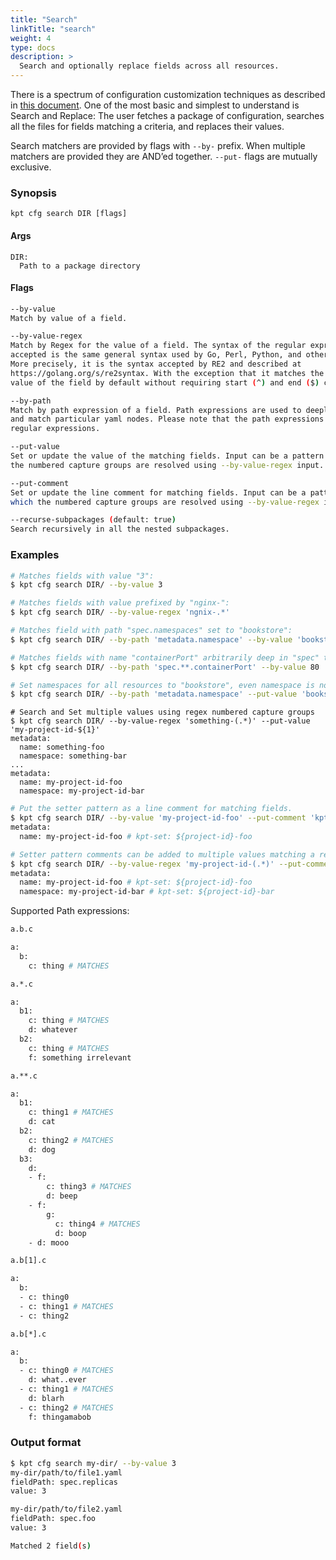 ```yaml
---
title: "Search"
linkTitle: "search"
weight: 4
type: docs
description: >
  Search and optionally replace fields across all resources.
---
```


<!--mdtogo:Short
    Search and optionally replace fields across all resources.
-->

There is a spectrum of configuration customization techniques as described in
[this document]. One of the most basic and simplest to understand is
Search and Replace: The user fetches a package of configuration, searches all
the files for fields matching a criteria, and replaces their values.

Search matchers are provided by flags with `--by-` prefix. When multiple matchers
are provided they are AND’ed together. `--put-` flags are mutually exclusive.

### Synopsis

<!--mdtogo:Long-->

```
kpt cfg search DIR [flags]
```

#### Args

```
DIR:
  Path to a package directory
```

<!--mdtogo-->

#### Flags

```sh
--by-value
Match by value of a field.

--by-value-regex
Match by Regex for the value of a field. The syntax of the regular expressions
accepted is the same general syntax used by Go, Perl, Python, and other languages.
More precisely, it is the syntax accepted by RE2 and described at
https://golang.org/s/re2syntax. With the exception that it matches the entire
value of the field by default without requiring start (^) and end ($) characters.

--by-path
Match by path expression of a field. Path expressions are used to deeply navigate
and match particular yaml nodes. Please note that the path expressions are not
regular expressions.

--put-value
Set or update the value of the matching fields. Input can be a pattern for which
the numbered capture groups are resolved using --by-value-regex input.

--put-comment
Set or update the line comment for matching fields. Input can be a pattern for
which the numbered capture groups are resolved using --by-value-regex input.

--recurse-subpackages (default: true)
Search recursively in all the nested subpackages.
```

### Examples

<!--mdtogo:Examples-->

```sh
# Matches fields with value "3":
$ kpt cfg search DIR/ --by-value 3
```

```sh
# Matches fields with value prefixed by "nginx-":
$ kpt cfg search DIR/ --by-value-regex 'ngnix-.*'
```

```sh
# Matches field with path "spec.namespaces" set to "bookstore":
$ kpt cfg search DIR/ --by-path 'metadata.namespace' --by-value 'bookstore'
```

```sh
# Matches fields with name "containerPort" arbitrarily deep in "spec" that have value of 80:
$ kpt cfg search DIR/ --by-path 'spec.**.containerPort' --by-value 80
```

```sh
# Set namespaces for all resources to "bookstore", even namespace is not set on a resource:
$ kpt cfg search DIR/ --by-path 'metadata.namespace' --put-value 'bookstore'
```

```
# Search and Set multiple values using regex numbered capture groups
$ kpt cfg search DIR/ --by-value-regex 'something-(.*)' --put-value 'my-project-id-${1}'
metadata:
  name: something-foo
  namespace: something-bar
...
metadata:
  name: my-project-id-foo
  namespace: my-project-id-bar
```

```sh
# Put the setter pattern as a line comment for matching fields.
$ kpt cfg search DIR/ --by-value 'my-project-id-foo' --put-comment 'kpt-set: ${project-id}-foo'
metadata:
  name: my-project-id-foo # kpt-set: ${project-id}-foo

# Setter pattern comments can be added to multiple values matching a regex numbered capture groups
$ kpt cfg search DIR/ --by-value-regex 'my-project-id-(.*)' --put-comment 'kpt-set: ${project-id}-${1}'
metadata:
  name: my-project-id-foo # kpt-set: ${project-id}-foo
  namespace: my-project-id-bar # kpt-set: ${project-id}-bar
```

Supported Path expressions:

```sh
a.b.c

a:
  b:
    c: thing # MATCHES
```

```sh
a.*.c

a:
  b1:
    c: thing # MATCHES
    d: whatever
  b2:
    c: thing # MATCHES
    f: something irrelevant
```

```sh
a.**.c

a:
  b1:
    c: thing1 # MATCHES
    d: cat
  b2:
    c: thing2 # MATCHES
    d: dog
  b3:
    d:
    - f:
        c: thing3 # MATCHES
        d: beep
    - f:
        g:
          c: thing4 # MATCHES
          d: boop
    - d: mooo
```

```sh
a.b[1].c

a:
  b:
  - c: thing0
  - c: thing1 # MATCHES
  - c: thing2
```

```sh
a.b[*].c

a:
  b:
  - c: thing0 # MATCHES
    d: what..ever
  - c: thing1 # MATCHES
    d: blarh
  - c: thing2 # MATCHES
    f: thingamabob
```

<!--mdtogo-->

### Output format

```sh
$ kpt cfg search my-dir/ --by-value 3
my-dir/path/to/file1.yaml
fieldPath: spec.replicas
value: 3

my-dir/path/to/file2.yaml
fieldPath: spec.foo
value: 3

Matched 2 field(s)
```

[this document]: https://github.com/kubernetes/community/blob/master/contributors/design-proposals/architecture/declarative-application-management.md#declarative-configuration

